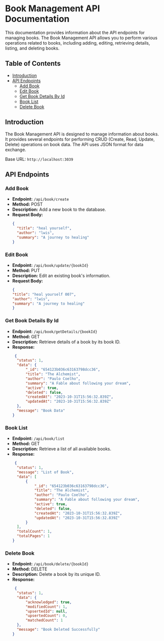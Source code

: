 # Book Management API Documentation

This documentation provides information about the API endpoints for managing books. The Book Management API allows you to perform various operations related to books, including adding, editing, retrieving details, listing, and deleting books.

## Table of Contents

- [Introduction](#introduction)
- [API Endpoints](#api-endpoints)
  - [Add Book](#add-book)
  - [Edit Book](#edit-book)
  - [Get Book Details By Id](#get-book-details-by-id)
  - [Book List](#book-list)
  - [Delete Book](#delete-book)

## Introduction

The Book Management API is designed to manage information about books. It provides several endpoints for performing CRUD (Create, Read, Update, Delete) operations on book data. The API uses JSON format for data exchange.

Base URL: `http://localhost:3039`

## API Endpoints

### Add Book

- **Endpoint:** `/api/book/create`
- **Method:** POST
- **Description:** Add a new book to the database.
- **Request Body:**
  ```json
  {
    "title": "heal yourself",
    "author": "lwis",
    "summary": "A journey to healing"
  }

### Edit Book

- **Endpoint:** `/api/book/update/{bookId}`
- **Method:** PUT
- **Description:** Edit an existing book's information.
- **Request Body:**
  ```json
  {
  "title": "heal yourself 007",
  "author": "lwis",
  "summary": "A journey to healing"
  }

### Get Book Details By Id

- **Endpoint:** `/api/book/getDetails/{bookId}`
- **Method:** GET
- **Description:** Retrieve details of a book by its book ID.
- **Response:**
  ```json
   {
    "status": 1,
    "data": {
        "_id": "654123b036c63163798dcc36",
        "title": "The Alchemist",
        "author": "Paulo Coelho",
        "summary": "A Fable about following your dream",
        "active": true,
        "deleted": false,
        "createdAt": "2023-10-31T15:56:32.839Z",
        "updatedAt": "2023-10-31T15:56:32.839Z"
    },
    "message": "Book Data"
  }

### Book List

- **Endpoint:** `/api/book/list`
- **Method:** GET
- **Description:** Retrieve a list of all available books.
- **Response:**
  ```json
   {
    "status": 1,
    "message": "List of Book",
    "data": [
        {
            "_id": "654123b036c63163798dcc36",
            "title": "The Alchemist",
            "author": "Paulo Coelho",
            "summary": "A Fable about following your dream",
            "active": true,
            "deleted": false,
            "createdAt": "2023-10-31T15:56:32.839Z",
            "updatedAt": "2023-10-31T15:56:32.839Z"
        }
    ],
    "totalCount": 1,
    "totalPages": 1
  }

### Delete Book

- **Endpoint:** `/api/book/delete/{bookId}`
- **Method:** DELETE
- **Description:** Delete a book by its unique ID.
- **Response:**
  ```json
   {
    "status": 1,
    "data": {
        "acknowledged": true,
        "modifiedCount": 1,
        "upsertedId": null,
        "upsertedCount": 0,
        "matchedCount": 1
    },
    "message": "Book Deleted Successfully"
  }

